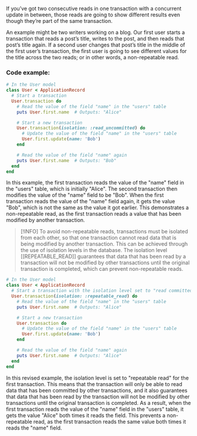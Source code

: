 If you’ve got two consecutive reads in one transaction with a concurrent update in between, those reads are going to show different results even though they’re part of the same transaction.

An example might be two writers working on a blog. Our first user starts a transaction that reads a post’s title, writes to the post, and then reads that post’s title again. If a second user changes that post’s title in the middle of the first user’s transaction, the first user is going to see different values for the title across the two reads; or in other words, a non-repeatable read.

### Code example:

```ruby
# In the User model
class User < ApplicationRecord
  # Start a transaction
  User.transaction do
    # Read the value of the field "name" in the "users" table
    puts User.first.name  # Outputs: "Alice"

    # Start a new transaction
    User.transaction(isolation: :read_uncommitted) do
      # Update the value of the field "name" in the "users" table
      User.first.update(name: 'Bob')
    end

    # Read the value of the field "name" again
    puts User.first.name  # Outputs: "Bob"
  end
end
```

In this example, the first transaction reads the value of the "name" field in the "users" table, which is initially "Alice". The second transaction then modifies the value of the "name" field to be "Bob". When the first transaction reads the value of the "name" field again, it gets the value "Bob", which is not the same as the value it got earlier. This demonstrates a non-repeatable read, as the first transaction reads a value that has been modified by another transaction.

>[!INFO]
>To avoid non-repeatable reads, transactions must be isolated from each other, so that one transaction cannot read data that is being modified by another transaction. This can be achieved through the use of isolation levels in the database. The isolation level [[REPEATABLE_READ]] guarantees that data that has been read by a transaction will not be modified by other transactions until the original transaction is completed, which can prevent non-repeatable reads.

```ruby
# In the User model
class User < ApplicationRecord
  # Start a transaction with the isolation level set to "read committed"
  User.transaction(isolation: :repeatable_read) do
    # Read the value of the field "name" in the "users" table
    puts User.first.name  # Outputs: "Alice"

    # Start a new transaction
    User.transaction do
      # Update the value of the field "name" in the "users" table
      User.first.update(name: 'Bob')
    end

    # Read the value of the field "name" again
    puts User.first.name  # Outputs: "Alice"
  end
end

```

In this revised example, the isolation level is set to "repeatable read" for the first transaction. This means that the transaction will only be able to read data that has been committed by other transactions, and it also guarantees that data that has been read by the transaction will not be modified by other transactions until the original transaction is completed. As a result, when the first transaction reads the value of the "name" field in the "users" table, it gets the value "Alice" both times it reads the field. This prevents a non-repeatable read, as the first transaction reads the same value both times it reads the "name" field.
